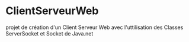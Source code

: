 ClientServeurWeb
================

projet de création d'un Client Serveur Web avec l'uttilisation des Classes ServerSocket et Socket de Java.net
